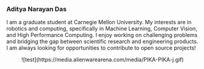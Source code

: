 ### Aditya Narayan Das

I am a graduate student at Carnegie Mellon University. My interests are in robotics and computing, specifically in Machine Learning, Computer Vision, and High Performance Computing. I enjoy working on challenging problems and bridging the gap between scientific research and engineering products. I am always looking for opportunities to contribute to open source projects!

<div align = "center"> ![test](https://media.alienwarearena.com/media/PIKA-PIKA-j.gif) </div>
